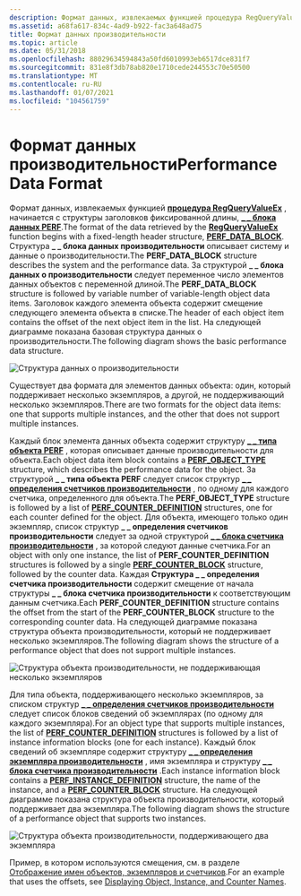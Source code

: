 ```yaml
---
description: Формат данных, извлекаемых функцией процедура RegQueryValueEx, начинается с структуры заголовков фиксированной длины, \_ блока данных PERF \_ .
ms.assetid: a68fa617-834c-4ad9-b922-fac3a648ad75
title: Формат данных производительности
ms.topic: article
ms.date: 05/31/2018
ms.openlocfilehash: 88029634594843a50fd6010993eb6517dce831f7
ms.sourcegitcommit: 831e8f3db78ab820e1710cede244553c70e50500
ms.translationtype: MT
ms.contentlocale: ru-RU
ms.lasthandoff: 01/07/2021
ms.locfileid: "104561759"
---
```

# <a name="performance-data-format"></a><span data-ttu-id="4c279-103">Формат данных производительности</span><span class="sxs-lookup"><span data-stu-id="4c279-103">Performance Data Format</span></span>

<span data-ttu-id="4c279-104">Формат данных, извлекаемых функцией [**процедура RegQueryValueEx**](/windows/desktop/api/winreg/nf-winreg-regqueryvalueexa) , начинается с структуры заголовков фиксированной длины, [**\_ \_ блока данных PERF**](/windows/desktop/api/Winperf/ns-winperf-perf_data_block).</span><span class="sxs-lookup"><span data-stu-id="4c279-104">The format of the data retrieved by the [**RegQueryValueEx**](/windows/desktop/api/winreg/nf-winreg-regqueryvalueexa) function begins with a fixed-length header structure, [**PERF\_DATA\_BLOCK**](/windows/desktop/api/Winperf/ns-winperf-perf_data_block).</span></span> <span data-ttu-id="4c279-105">Структура **\_ \_ блока данных производительности** описывает систему и данные о производительности.</span><span class="sxs-lookup"><span data-stu-id="4c279-105">The **PERF\_DATA\_BLOCK** structure describes the system and the performance data.</span></span> <span data-ttu-id="4c279-106">За структурой **\_ \_ блока данных о производительности** следует переменное число элементов данных объектов с переменной длиной.</span><span class="sxs-lookup"><span data-stu-id="4c279-106">The **PERF\_DATA\_BLOCK** structure is followed by variable number of variable-length object data items.</span></span> <span data-ttu-id="4c279-107">Заголовок каждого элемента объекта содержит смещение следующего элемента объекта в списке.</span><span class="sxs-lookup"><span data-stu-id="4c279-107">The header of each object item contains the offset of the next object item in the list.</span></span> <span data-ttu-id="4c279-108">На следующей диаграмме показана базовая структура данных о производительности.</span><span class="sxs-lookup"><span data-stu-id="4c279-108">The following diagram shows the basic performance data structure.</span></span>

![Структура данных о производительности](images/perfdata.png)

<span data-ttu-id="4c279-110">Существует два формата для элементов данных объекта: один, который поддерживает несколько экземпляров, а другой, не поддерживающий несколько экземпляров.</span><span class="sxs-lookup"><span data-stu-id="4c279-110">There are two formats for the object data items: one that supports multiple instances, and the other that does not support multiple instances.</span></span>

<span data-ttu-id="4c279-111">Каждый блок элемента данных объекта содержит структуру [**\_ \_ типа объекта PERF**](/windows/desktop/api/Winperf/ns-winperf-perf_object_type) , которая описывает данные производительности для объекта.</span><span class="sxs-lookup"><span data-stu-id="4c279-111">Each object data item block contains a [**PERF\_OBJECT\_TYPE**](/windows/desktop/api/Winperf/ns-winperf-perf_object_type) structure, which describes the performance data for the object.</span></span> <span data-ttu-id="4c279-112">За структурой **\_ \_ типа объекта PERF** следует список структур [**\_ \_ определения счетчиков производительности**](/windows/desktop/api/Winperf/ns-winperf-perf_counter_definition) , по одному для каждого счетчика, определенного для объекта.</span><span class="sxs-lookup"><span data-stu-id="4c279-112">The **PERF\_OBJECT\_TYPE** structure is followed by a list of [**PERF\_COUNTER\_DEFINITION**](/windows/desktop/api/Winperf/ns-winperf-perf_counter_definition) structures, one for each counter defined for the object.</span></span> <span data-ttu-id="4c279-113">Для объекта, имеющего только один экземпляр, список структур **\_ \_ определения счетчиков производительности** следует за одной структурой [**\_ \_ блока счетчика производительности**](/windows/desktop/api/Winperf/ns-winperf-perf_counter_block) , за которой следуют данные счетчика.</span><span class="sxs-lookup"><span data-stu-id="4c279-113">For an object with only one instance, the list of **PERF\_COUNTER\_DEFINITION** structures is followed by a single [**PERF\_COUNTER\_BLOCK**](/windows/desktop/api/Winperf/ns-winperf-perf_counter_block) structure, followed by the counter data.</span></span> <span data-ttu-id="4c279-114">Каждая **Структура \_ \_ определения счетчика производительности** содержит смещение от начала структуры **\_ \_ блока счетчика производительности** к соответствующим данным счетчика.</span><span class="sxs-lookup"><span data-stu-id="4c279-114">Each **PERF\_COUNTER\_DEFINITION** structure contains the offset from the start of the **PERF\_COUNTER\_BLOCK** structure to the corresponding counter data.</span></span> <span data-ttu-id="4c279-115">На следующей диаграмме показана структура объекта производительности, который не поддерживает несколько экземпляров.</span><span class="sxs-lookup"><span data-stu-id="4c279-115">The following diagram shows the structure of a performance object that does not support multiple instances.</span></span>

![Структура объекта производительности, не поддерживающая несколько экземпляров](images/perfnoinst.png)

<span data-ttu-id="4c279-117">Для типа объекта, поддерживающего несколько экземпляров, за списком структур [**\_ \_ определения счетчиков производительности**](/windows/desktop/api/Winperf/ns-winperf-perf_counter_definition) следует список блоков сведений об экземплярах (по одному для каждого экземпляра).</span><span class="sxs-lookup"><span data-stu-id="4c279-117">For an object type that supports multiple instances, the list of [**PERF\_COUNTER\_DEFINITION**](/windows/desktop/api/Winperf/ns-winperf-perf_counter_definition) structures is followed by a list of instance information blocks (one for each instance).</span></span> <span data-ttu-id="4c279-118">Каждый блок сведений об экземпляре содержит структуру [**\_ \_ определения экземпляра производительности**](/windows/desktop/api/Winperf/ns-winperf-perf_instance_definition) , имя экземпляра и структуру [**\_ \_ блока счетчика производительности**](/windows/desktop/api/Winperf/ns-winperf-perf_counter_block) .</span><span class="sxs-lookup"><span data-stu-id="4c279-118">Each instance information block contains a [**PERF\_INSTANCE\_DEFINITION**](/windows/desktop/api/Winperf/ns-winperf-perf_instance_definition) structure, the name of the instance, and a [**PERF\_COUNTER\_BLOCK**](/windows/desktop/api/Winperf/ns-winperf-perf_counter_block) structure.</span></span> <span data-ttu-id="4c279-119">На следующей диаграмме показана структура объекта производительности, который поддерживает два экземпляра.</span><span class="sxs-lookup"><span data-stu-id="4c279-119">The following diagram shows the structure of a performance object that supports two instances.</span></span>

![Структура объекта производительности, поддерживающего два экземпляра](images/perfinst.png)

<span data-ttu-id="4c279-121">Пример, в котором используются смещения, см. в разделе [Отображение имен объектов, экземпляров и счетчиков](displaying-object-instance-and-counter-names.md).</span><span class="sxs-lookup"><span data-stu-id="4c279-121">For an example that uses the offsets, see [Displaying Object, Instance, and Counter Names](displaying-object-instance-and-counter-names.md).</span></span>

 

 
